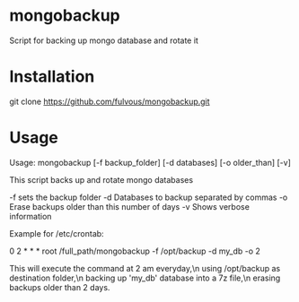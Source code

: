 # mongobackup
Script for backing up mongo database and rotate it

# Installation
git clone https://github.com/fulvous/mongobackup.git

# Usage

Usage: mongobackup [-f backup_folder] [-d databases] [-o older_than] [-v]

This script backs up and rotate mongo databases

   -f sets the backup folder
   -d Databases to backup separated by commas
   -o Erase backups older than this number of days
   -v Shows verbose information

Example for /etc/crontab: 

  0 2 * * * root /full_path/mongobackup -f /opt/backup -d my_db -o 2

  This will execute the command at 2 am everyday,\n
  using /opt/backup as destination folder,\n
  backing up 'my_db' database into a 7z file,\n
  erasing backups older than 2 days.
